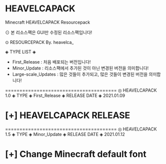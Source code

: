 # HEAVELCAPACK
Minecraft HEAVELCAPACK Resourcepack

⊙ 본 리소스팩은 GUI만 수정된 리소스팩입니다!

⊙ RESOURCEPACK By. heavelca_


◈ TYPE LIST ◈
- First_Release : 처음 배포되는 버전입니다!
- Minor_Update : 리소스팩에서 추가된 것이 아닌 변경된 버전을 의미합니다!
- Large-scale_Updates : 많은 것들이 추가되고, 많은 것들이 변경된 버전을 의미합니다!


=======================================
◎ HEAVELCAPACK 1.0
◈ TYPE ◈ First_Release
◈ RELEASE DATE ◈ 2021.01.09

[+] HEAVELCAPACK RELEASE
=======================================

=======================================
◎ HEAVELCAPACK 1.5
◈ TYPE ◈ Minor_Update
◈ RELEASE DATE ◈ 2021.01.12

[+] Change Minecraft default font
=======================================
